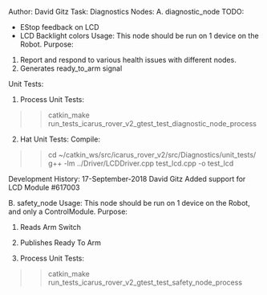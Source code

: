 Author: David Gitz
Task: Diagnostics
Nodes:
A. diagnostic_node
TODO:
 - EStop feedback on LCD
 - LCD Backlight colors
Usage: This node should be run on 1 device on the Robot.
Purpose: 
1. Report and respond to various health issues with different nodes.
2. Generates ready_to_arm signal

Unit Tests:
1.  Process Unit Tests:
  >>catkin_make run_tests_icarus_rover_v2_gtest_test_diagnostic_node_process
2.  Hat Unit Tests:
  Compile: 
  >>cd ~/catkin_ws/src/icarus_rover_v2/src/Diagnostics/unit_tests/
  >>g++ -lm ../Driver/LCDDriver.cpp test_lcd.cpp -o test_lcd
  
Development History:
17-September-2018 David Gitz
Added support for LCD Module #617003
  
B. safety_node
Usage: This node should be run on 1 device on the Robot, and only a ControlModule.
Purpose:
1. Reads Arm Switch 
2. Publishes Ready To Arm

1.  Process Unit Tests:
  >>catkin_make run_tests_icarus_rover_v2_gtest_test_safety_node_process
